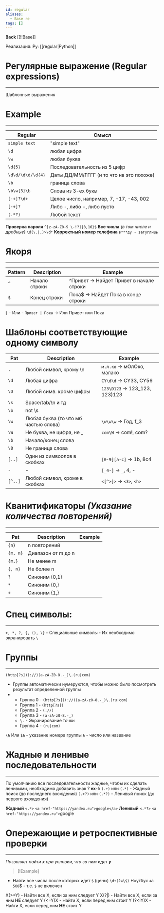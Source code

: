 ```yaml
---
id: regular
aliases:
  - Base re
tags: []
---
```

**Back**
    [[!!Base]]

Реализация:
Py: [[regular|Python]]

# Регулярные выражение (Regular expressions)
---
Шаблонные выражения

# Example
---

| Regular           | Смысл                                    |
|-------------------|------------------------------------------|
| `simple text`     | "simple text"                            |
| `\d`              | любая цифра                              |
| `\w`              | любая буква                              |
| `\d{5}`           | Последовательность из 5 цифр             |
| `\d\d/\d\d/\d{4}` | Даты ДД/ММ/ГГГГ (и то что на это похоже) |
| `\b`              | граница слова                            |
| `\b\w{3}\b`       | Слова из 3-ех букв                       |
| `[-+]?\d+`        | Целое число, например, 7, +17, -43, 002  |
| `[-+]?`           | Либо -, либо +, либо пусто               |
| `(.*?)`           | Любой текст                              |

**Проверка пароля**
    `^[z-zA-Z0-9_\-!?]{8,16}$`
**Все числа** *(в том числе и дробные)*
    `\d(\.|.)>\d*`
**Корректный номер телефона**
    `в***ду - загуглишь`


# Якоря
----

| Pattern | Description   | Example                                  |
|---------|---------------|------------------------------------------|
| `^`     | Начало строки | ^Привет -> Найдет Привет в начале строки |
| `$`     | Конец строки  | Пока$ -> Найдет Пока в конце строки      |


 `|` - Или - `Привет | Пока` -> Или Привет или Пока

# Шаблоны соответствующие одному символу

| Pat     | Description                          | Example                        |
|---------|--------------------------------------|--------------------------------|
| `.`     | Любой символ, крому \n               | `м.л.ко` -> мОлОко, малако     |
| `\d`    | Любая цифра                          | `CY\d\d` -> CY33, CY56         |
| `\D`    | Любой симв. кроме цифры              | `123\D123` -> 123_123, 123)123 |
| `\s`    | Space/tab/\n и тд                    |                                |
| `\S`    | not \s                               |                                |
| `\w`    | Любая буква (то что мб частью слова) | `\w\w\w` -> Год, f_3           |
| `\W`    | Не буква, не цифра, не _             | `com\W` -> com!, com?          |
| `\b`    | Начало/конец слова                   |                                |
| `\B`    | Не граница слова                     |                                |
| `[..]`  | Один из симвоолов в скобках          | `[0-9][a-c]` -> 1b, 8c4        |
| `-`     | -                                    | `[_4-]` -> `_`, 4, -           |
| `[^..]` | Любой символ, кроме в скобках        | `<[^>]>` -> `<3>`, `<h>`       |

# Кванитификаторы *(Указание количества повторений)*
---

| Pat      | Description        | Example |
|----------|--------------------|---------|
| `{n}`    | n повторений       |         |
| `{m, n}` | Диапазон от m до n |         |
| `{m,}`   | Не менее m         |         |
| `{, n}`  | Не более n         |         |
| `?`      | Синоним {0,1}      |         |
| `*`      | Синоним {0,}       |         |
| `+`      | Синоним {1,}       |         |

# Спец символы:
---
 `+, *, ?, {, (), \}` - Специальные символы
    - Их необходимо экранировать `\`

# Группы
---

`(http[?s])(://)(a-zA-Z0-8.-_)\.(ru|com)`

- Группы автоматически нумеруются, чтобы можно было посмотреть результат определенной группы
-
    - Группа 0 - `(http[?s])(://)(a-zA-z0-8.-_)\.(ru|com)`
    - Группа 1 - `(http[?s])`
    - Группа 2 - `(://)`
    - Группа 3 - `(a-zA-z0-8.-_)`
    - `\.` - Экранирование точки
    - Группа 4 - `(ru|com)`

`\№` Или `$№` - указание номера группы
    `№` - число или название

# Жадные и ленивые последовательности
---
По умолчанию все последовательности жадные, чтобы их сделать ленивыми,
необходимо добавить знак ?
**ex-l:**
    `(.+)` или `(.*)` - Жадный поиск (до последнего вхождения)
    `(.+?)` или `(.*?)` - Ленивый поиск (до первого вхождения)

**Жадный**
    `<.*>`
    `<a href-"https://yandex.ru">google</a>`
**Ленивый**
    `<.*?>`
    `<a href-"https://yandex.ru">`google</a>

# Опережающие и ретроспективные проверки
---
_Позволяет найти **x** при условии, что за ним идет **y**_

>[!Example]
- Найти все числа после которых идет `$` (цены)
    `\d+(?=\$)`
    Ноутбук за `500`$
        - т.е.  `$` не включен

X(>=Y)  - Найти все X, если за ним следует Y
X(?|)   - Найти все X, если за ним **НЕ** следует Y
(<=Y)X  - Найти X, если перед ним стоит Y
(?<!Y)X - Найти X, если перед ним **НЕ** стоит Y
